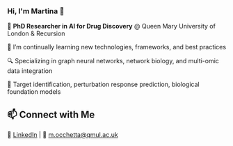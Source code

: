 ### Hi, I'm Martina 🌟 

🔬  **PhD Researcher in AI for Drug Discovery** @ Queen Mary University of London & Recursion  

🌱 I’m continually learning new technologies, frameworks, and best practices

🔍  Specializing in graph neural networks, network biology, and multi-omic data integration 

📖  Target identification, perturbation response prediction, biological foundation models

## 📫 Connect with Me  
🔗  [LinkedIn](https://www.linkedin.com/in/martina-occhetta) |
📧  m.occhetta@qmul.ac.uk  

<!--
**martina-occhetta/martina-occhetta** is a ✨ _special_ ✨ repository because its `README.md` (this file) appears on your GitHub profile.

Here are some ideas to get you started:

- 🔭 I’m currently working on ...
- 🌱 I’m currently learning ...
- 👯 I’m looking to collaborate on ...
- 🤔 I’m looking for help with ...
- 💬 Ask me about ...
- 📫 How to reach me: ...
- 😄 Pronouns: ...
- ⚡ Fun fact: ...


## 🔬 Research & Projects  
- **Target Identification from Multi-Omics Data** | PhD Project  
- **PertEval-scFM**: Benchmarking Single-Cell Foundation Models for Perturbation Effect Prediction | *NeurIPS 2024 Workshop AIDrugX*  
- **Enhancing Drug Discovery with GNNs** | *APBJC 2024 (poster)*  

## 🛠 Skills  
**ML & Bioinformatics:** Python (PyTorch, Lightning), GNNs, Network Biology, AlphaFold2, HPC  
**Tools:** JAX, Haiku, Pandas, scikit-learn, LaTeX  
**Other:** Teaching Assistant, Open-Source Contributions  
-->
